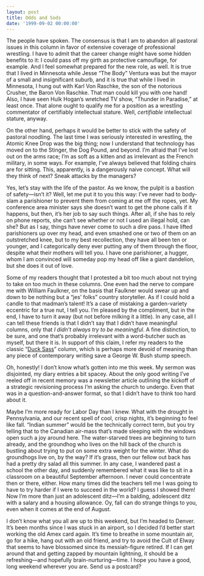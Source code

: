```yaml
---
layout: post
title: Odds and Sods
date: '1999-09-02 00:00:00'
---
```



The people have spoken. The consensus is that I am to abandon all pastoral issues in this column in favor of extensive coverage of professional wrestling. I have to admit that the career change might have some hidden benefits to it: I could pass off my girth as protective camouflage, for example. And I feel somewhat prepared for the new role, as well. It is true that I lived in Minnesota while Jesse “The Body” Ventura was but the mayor of a small and insignificant suburb, and it is true that while I lived in Minnesota, I hung out with Karl Von Raschke, the son of the notorious Crusher, the Baron Von Raschke. That man could kill you with one hand! Also, I have seen Hulk Hogan’s wretched TV show, “Thunder in Paradise,” at least once. That alone ought to qualify me for a position as a wrestling commentator of certifiably intellectual stature. Well, *certifiable* intellectual stature, anyway.

 On the other hand, perhaps it would be better to stick with the safety of pastoral noodling. The last time I was seriously interested in wrestling, the Atomic Knee Drop was the big thing; now I understand that technology has moved on to the Stinger, the Dog Pound, and beyond. I’m afraid that I’ve lost out on the arms race; I’m as soft as a kitten and as irrelevant as the French military, in some ways. For example, I’ve always believed that folding chairs are for sitting. This, apparently, is a dangerously naive concept. What will they think of next? Sneak attacks by the managers?

 Yes, let’s stay with the life of the pastor. As we know, the pulpit is a bastion of safety—isn’t it? Well, let me put it to you this way: I’ve never had to body-slam a parishioner to prevent them from coming at me off the ropes, yet. My conference area minister says she doesn’t want to get the phone calls if it happens, but then, it’s her job to say such things. After all, if she has to rely on phone reports, she can’t see whether or not I used an illegal hold, can she? But as I say, things have never come to such a dire pass. I have lifted parishioners up over my head, and even smashed one or two of them on an outstretched knee, but to my best recollection, they have all been ten or younger, and I categorically deny ever putting any of them through the floor, despite what their mothers will tell you. I have one parishioner, a hugger, whom I am convinced will someday pop my head off like a giant dandelion, but she does it out of love.

 Some of my readers thought that I protested a bit too much about not trying to take on too much in these columns. One even had the nerve to compare me with William Faulkner, on the basis that Faulkner would swear up and down to be nothing but a “jes’ folks” country storyteller. As if I could hold a candle to that madman’s talent! It’s a case of mistaking a garden-variety eccentric for a true nut, I tell you. I’m pleased by the compliment, but in the end, I have to turn it away (but not before milking it a little). In any case, all I can tell these friends is that I didn’t say that I didn’t have meaningful columns, only that *I didn’t always try to be meaningful*. A fine distinction, to be sure, and one that’s probably irrelevant with a word-butcher such as myself, but there it is. In support of this claim, I refer my readers to the classic “[Duck Sass](http://apastorsnotebook.com/10-blog/personal/505-%E2%80%9Clord-love-a-duck%E2%80%9D-or-%E2%80%9Cduck-sass%E2%80%9D)” column, which is perhaps more devoid of meaning than any piece of contemporary writing save a George W. Bush stump speech.

 Oh, honestly! I don’t know what’s gotten into me this week. My sermon was disjointed, my diary entries a bit spacey. About the only good writing I’ve reeled off in recent memory was a newsletter article outlining the kickoff of a strategic revisioning process I’m asking the church to undergo. Even that was in a question-and-answer format, so that I didn’t have to think too hard about it.

 Maybe I’m more ready for Labor Day than I knew. What with the drought in Pennsylvania, and our recent spell of cool, crisp nights, it’s beginning to feel like fall. “Indian summer” would be the technically correct term, but you try telling that to the Canadian air-mass that’s made sleeping with the windows open such a joy around here. The water-starved trees are beginning to turn already, and the groundhog who lives on the hill back of the church is bustling about trying to put on some extra weight for the winter. What do groundhogs live on, by the way? If it’s grass, then our fellow out back has had a pretty dry salad all this summer. In any case, I wandered past a school the other day, and suddenly remembered what it was like to sit in a classroom on a beautiful September afternoon. I never could concentrate then or there, either. How many times did the teachers tell me I was going to have to try harder if I were to succeed in the world? I guess I showed them! Now I’m more than just an adolescent ditz—I’m a balding, adolescent ditz with a salary and a housing allowance. Oy, fall can do strange things to you, even when it comes at the end of August.

 I don’t know what you all are up to this weekend, but I’m headed to Denver. It’s been months since I was stuck in an airport, so I decided I’d better start working the old Amex card again. It’s time to breathe in some mountain air, go for a hike, hang out with an old friend, and try to avoid the Cult of Elway that seems to have blossomed since its messiah-figure retired. If I can get around that and getting zapped by mountain lightning, it should be a refreshing—and hopefully brain-nurturing—time. I hope you have a good, long weekend wherever you are. Send us a postcard?


